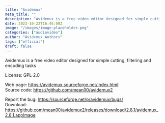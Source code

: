 ```yaml
---
title: "Avidemux"
meta_title: ""
description: "Avidemux is a free video editor designed for simple cutting, filtering and encoding tasks"
date: 2023-10-22T16:46:00Z
image: "/images/image-placeholder.png"
categories: ["audiovideo"]
author: "Avidemux Authors"
tags: ["official"]
draft: false
---
```


Avidemux is a free video editor designed for simple cutting, filtering and encoding tasks

License: GPL-2.0

Web page: https://avidemux.sourceforge.net/index.html  
Source code: https://github.com/mean00/avidemux2

Report the bug: https://sourceforge.net/p/avidemux/bugs/  
Download: https://github.com/mean00/avidemux2/releases/download/2.8.1/avidemux_2.8.1.appImage
